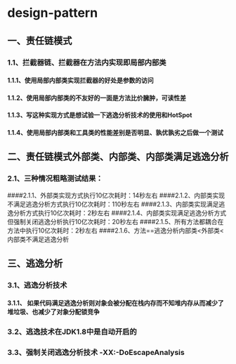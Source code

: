 # design-pattern
## 一、责任链模式
###  1.1、拦截器链、拦截器在方法内实现即局部内部类
#### 1.1.1、使用局部内部类实现拦截器的好处是参数的访问
#### 1.1.2、使用局部内部类的不友好的一面是方法比价臃肿，可读性差
#### 1.1.3、写这种实现方式是想试验一下逃逸分析技术的使用和HotSpot
#### 1.1.4、使用局部内部类和工具类的性能差别是否明显、孰优孰劣之后做一个测试

## 二、责任链模式外部类、内部类、内部类满足逃逸分析
### 2.1、三种情况粗略测试结果：
####2.1.1、外部类实现方式执行10亿次耗时：14秒左右
####2.1.2、内部类实现不满足逃逸分析方式执行10亿次耗时：110秒左右
####2.1.3、内部类实现满足逃逸分析方式执行10亿次耗时：2秒左右
####2.1.4、内部类实现满足逃逸分析方式但强制关闭逃逸分析执行10亿次耗时：20秒左右
####2.1.5、所有方法都耦合在方法中执行10亿次耗时：2秒左右
####2.1.6、方法==逃逸分析内部类<外部类<内部类不满足逃逸分析

## 三、逃逸分析
### 3.1、逃逸分析技术
#### 3.1.1、 如果代码满足逃逸分析则对象会被分配在栈内存而不知堆内存从而减少了堆垃圾、也减少了对象分配锁竞争
### 3.2、逃逸技术在JDK1.8中是自动开启的
### 3.3、强制关闭逃逸分析技术 -XX:-DoEscapeAnalysis


